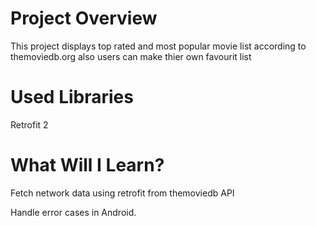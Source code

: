 # Project Overview

This project displays top rated and most popular movie list according to themoviedb.org also users can make thier own favourit list


# Used Libraries

Retrofit 2

# What Will I Learn?

  Fetch network data using retrofit from themoviedb API
  
  Handle error cases in Android.
